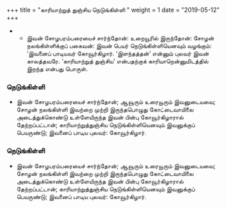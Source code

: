 ﻿+++
title = "காரியாற்றுத் துஞ்சிய நெடுங்கிள்ளி  "
weight = 1
date = "2019-05-12"
+++


- -  இவன் சோழபரம்பரையைச் சார்ந்தோன்: உறையூரில் இருந்தோன்: சோழன் நலங்கிள்ளிக்குப் பகைவன்: இவன் பெயர் நெடுங்கிள்ளியெனவும் வழங்கும்: ‘இவனைப் பாடியவர் கோவூர்கிழார். ‘இளந்தத்தன்‘ என்னும் புலவர் இவன் காலத்தவரே. ‘காரியாற்றுத் துஞ்சிய‘ என்பதற்குக் காரியாறென்னுமிடத்தில் இறந்த என்பது பொருள். 
### நெடுங்கிள்ளி  
-  இவன் சோழபரம்பரையைச் சார்ந்தோன்; ஆவூரும் உரையூரும் இவனுடையவை; சோழன் நலங்கிள்ளி இவற்றை முற்றி இருந்தபொழுது கோட்டைவாயிலை அடைத்துக்கொண்டு உள்ளேயிருந்த இவன் பின்பு கோவூர்கிழாரால் தேற்றப்பட்டான்; காரியாற்றுத்துஞ்சிய நெடுங்கிள்ளியெனவும் இவனுக்குப் பெயருண்டு; இவனைப் பாடிய புலவர்: கோவூர்கிழார். 
  
### நெடுங்கிள்ளி  
-  இவன் சோழபரம்பரையைச் சார்ந்தோன்; ஆவூரும் உரையூரும் இவனுடையவை; சோழன் நலங்கிள்ளி இவற்றை முற்றி இருந்தபொழுது கோட்டைவாயிலை அடைத்துக்கொண்டு உள்ளேயிருந்த இவன் பின்பு கோவூர்கிழாரால் தேற்றப்பட்டான்; காரியாற்றுத்துஞ்சிய நெடுங்கிள்ளியெனவும் இவனுக்குப் பெயருண்டு; இவனைப் பாடிய புலவர்: கோவூர்கிழார். 
